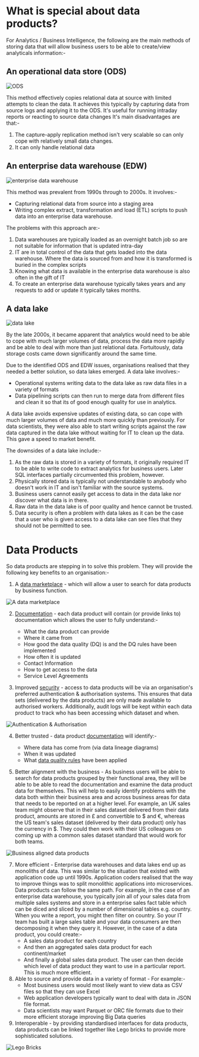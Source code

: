 # What is special about data products?

For Analytics / Business Intelligence, the following are the main methods of storing data that will allow business users to be able to create/view analyticals information:-

## An operational data store (ODS)

![ODS](ods.png)

This method effectively copies relational data at source with limited attempts to clean the data. 
It achieves this typically by capturing data from source logs and applying it to the ODS.
It's useful for running intraday reports or reacting to source data changes
It's main disadvantages are that:-
  1. The capture-apply replication method isn't very scalable so can only cope with relatively small data changes.
  2. It can only handle relational data

## An enterprise data warehouse (EDW)

![enterprise data warehouse](edw.png)

This method was prevalent from 1990s through to 2000s. It involves:-
* Capturing relational data from source into a staging area
* Writing complex extract, transformation and load (ETL) scripts to push data into an enterprise data warehouse.

The problems with this approach are:-
1. Data warehouses are typically loaded as an overnight batch job so are not suitable for information that is updated intra-day
2. IT are in total control of the data that gets loaded into the data warehouse. Where the data is sourced from and how it is transformed is buried in the complex scripts
3. Knowing what data is available in the enterprise data warehouse is also often in the gift of IT
4. To create an enterprise data warehouse typically takes years and any requests to add or update it typically takes months.

## A data lake

![data lake](data-lake.png)

By the late 2000s, it became apparent that analytics would need to be able to cope with much larger volumes of data, process the data more rapidly and be able to deal with more than just relational data. Fortuitously, data storage costs came down significantly around the same time.

Due to the identified ODS and EDW issues, organisations realised that they needed a better solution, so data lakes emerged. 
A data lake involves:-
* Operational systems writing data to the data lake as raw data files in a variety of formats
* Data pipelining scripts can then run to merge data from different files and clean it so that its of good enough quality for use in analytics.

A data lake avoids expensive updates of existing data, so can cope with much larger volumes of data and much more quickly than previously. For data scientists, they were also able to start writing scripts against the raw data captured in the data lake without waiting for IT to clean up the data. This gave a speed to market benefit.

The downsides of a data lake include:-
1. As the raw data is stored in a variety of formats, it originally required IT to be able to write code to extract analytics for business users. Later SQL interfaces partially circumvented this problem, however.
2. Physically stored data is typically not understandable to anybody who doesn't work in IT and isn't familiar with the source systems.
3. Business users cannot easily get access to data in the data lake nor discover what data is in there. 
4. Raw data in the data lake is of poor quality and hence cannot be trusted.
5. Data security is often a problem with data lakes as it can be the case that a user who is given access to a data lake can see files that they should not be permitted to see.

# Data Products
So data products are stepping in to solve this problem. They will provide the following key benefits to an organisation:-

1. A [data marketplace](data-marketplace.md) - which will allow a user to search for data products by business function.

![A data marketplace](data-marketplace.png)

2. [Documentation](dp-docs_and_metadata.md) - each data product will contain (or provide links to) documentation which allows the user to fully understand:-
   * What the data product can provide
   * Where it came from
   * How good the data quality (DQ) is and the DQ rules have been implemented
   * How often it is updated
   * Contact Information
   * How to get access to the data
   * Service Level Agreements

3. Improved [security](dp-authentication.md) - access to data products will be via an organisation's preferred authentication & authorisation systems. This ensures that data sets (delivered by the data products) are only made available to authorised workers. 
Additionally, audit logs will be kept within each data product to track who has been accessing which dataset and when.

![Authentication & Authorisation](dp-authentication.png)

4. Better trusted - data product [documentation](dp-docs_and_metadata.md) will identify:-
   * Where data has come from (via data lineage diagrams)
   * When it was updated
   * What [data quality rules](dp-data-quality.md) have been applied
   
5. Better alignment with the business - As business users will be able to search for data products grouped by their functional area, 
they will be able to be able to read the documentation and examine the data product data for themselves. 
This will help to easily identify problems with the data both within their business area and across business areas for data that needs to be reported on 
at a higher level. 
For example, an UK sales team might observe that in their sales dataset delivered from their data product, amounts are stored in £ and convertible to $ and €, whereas the US team's sales dataset (delivered by their data product) only has the currency in $. 
They could then work with their US colleagues on coming up with a common sales dataset standard that would work for both teams.

![Business aligned data products](business-aligned-data-products.png)

7. More efficient - Enterprise data warehouses and data lakes end up as monoliths of data. This was similar to the situation that existed with application code up until 1990s. Application coders realised that the way to improve things was to split monolithic applications into microservices. Data products can follow the same path.
For example, in the case of an enterprise data warehouse, you typically join all of your sales data from multiple sales systems and store in a enterprise sales fact table which can be diced and sliced by a number of dimensional tables e.g. country. 
When you write a report, you might then filter on country. So your IT team has built a large sales table and your data consumers are then decomposing it when they query it.
However, in the case of a data product, you could create:-
   * A sales data product for each country
   * And then an aggregated sales data product for each continent/market
   * And finally a global sales data product. 
The user can then decide which level of data product they want to use in a particular report. This is much more efficient. 
7. Able to source and provide data in a variety of format - For example:-
   * Most business users would most likely want to view data as CSV files so that they can use Excel
   * Web application developers typically want to deal with data in JSON file format.
   * Data scientists may want Parquet or ORC file formats due to their more efficient storage improving Big Data queries
8. Interoperable - by providing standardised interfaces for data products, data products can be linked together like Lego bricks to provide more sophisticated solutions.

![Lego Bricks](lego-bricks.jpg)